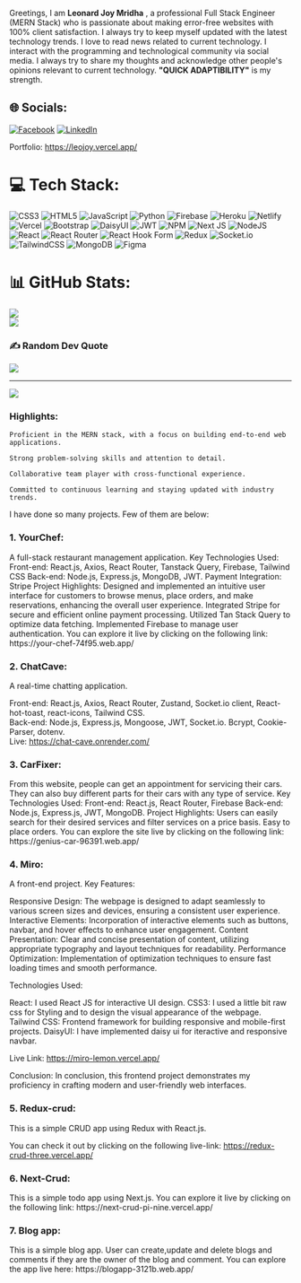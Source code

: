 Greetings,
I am <b>Leonard Joy Mridha</b> , a professional Full Stack Engineer (MERN Stack) who is passionate about making error-free websites with 100% client satisfaction. I always try to keep myself updated with the latest technology trends. I love to read news related to current technology. I interact with the programming and technological community via social media. I always try to share my thoughts and acknowledge other people's opinions relevant to current technology. <b>"QUICK ADAPTIBILITY"</b> is my strength.

## 🌐 Socials:
[![Facebook](https://img.shields.io/badge/Facebook-%231877F2.svg?logo=Facebook&logoColor=white)](https://facebook.com/leojoy62) [![LinkedIn](https://img.shields.io/badge/LinkedIn-%230077B5.svg?logo=linkedin&logoColor=white)](https://linkedin.com/in/leojoy62) 

Portfolio: https://leojoy.vercel.app/

# 💻 Tech Stack:
![CSS3](https://img.shields.io/badge/css3-%231572B6.svg?style=for-the-badge&logo=css3&logoColor=white) ![HTML5](https://img.shields.io/badge/html5-%23E34F26.svg?style=for-the-badge&logo=html5&logoColor=white) ![JavaScript](https://img.shields.io/badge/javascript-%23323330.svg?style=for-the-badge&logo=javascript&logoColor=%23F7DF1E) ![Python](https://img.shields.io/badge/python-3670A0?style=for-the-badge&logo=python&logoColor=ffdd54) ![Firebase](https://img.shields.io/badge/firebase-%23039BE5.svg?style=for-the-badge&logo=firebase) ![Heroku](https://img.shields.io/badge/heroku-%23430098.svg?style=for-the-badge&logo=heroku&logoColor=white) ![Netlify](https://img.shields.io/badge/netlify-%23000000.svg?style=for-the-badge&logo=netlify&logoColor=#00C7B7) ![Vercel](https://img.shields.io/badge/vercel-%23000000.svg?style=for-the-badge&logo=vercel&logoColor=white) ![Bootstrap](https://img.shields.io/badge/bootstrap-%238511FA.svg?style=for-the-badge&logo=bootstrap&logoColor=white) ![DaisyUI](https://img.shields.io/badge/daisyui-5A0EF8?style=for-the-badge&logo=daisyui&logoColor=white) ![JWT](https://img.shields.io/badge/JWT-black?style=for-the-badge&logo=JSON%20web%20tokens) ![NPM](https://img.shields.io/badge/NPM-%23CB3837.svg?style=for-the-badge&logo=npm&logoColor=white) ![Next JS](https://img.shields.io/badge/Next-black?style=for-the-badge&logo=next.js&logoColor=white) ![NodeJS](https://img.shields.io/badge/node.js-6DA55F?style=for-the-badge&logo=node.js&logoColor=white) ![React](https://img.shields.io/badge/react-%2320232a.svg?style=for-the-badge&logo=react&logoColor=%2361DAFB) ![React Router](https://img.shields.io/badge/React_Router-CA4245?style=for-the-badge&logo=react-router&logoColor=white) ![React Hook Form](https://img.shields.io/badge/React%20Hook%20Form-%23EC5990.svg?style=for-the-badge&logo=reacthookform&logoColor=white) ![Redux](https://img.shields.io/badge/redux-%23593d88.svg?style=for-the-badge&logo=redux&logoColor=white) ![Socket.io](https://img.shields.io/badge/Socket.io-black?style=for-the-badge&logo=socket.io&badgeColor=010101) ![TailwindCSS](https://img.shields.io/badge/tailwindcss-%2338B2AC.svg?style=for-the-badge&logo=tailwind-css&logoColor=white) ![MongoDB](https://img.shields.io/badge/MongoDB-%234ea94b.svg?style=for-the-badge&logo=mongodb&logoColor=white)  ![Figma](https://img.shields.io/badge/figma-%23F24E1E.svg?style=for-the-badge&logo=figma&logoColor=white)
# 📊 GitHub Stats:

![](https://github-readme-streak-stats.herokuapp.com/?user=Leojoy62&theme=dark&hide_border=false)<br/>
![](https://github-readme-stats.vercel.app/api/top-langs/?username=Leojoy62&theme=dark&hide_border=false&include_all_commits=false&count_private=false&layout=compact)



### ✍️ Random Dev Quote
![](https://quotes-github-readme.vercel.app/api?type=horizontal&theme=radical)

---
[![](https://visitcount.itsvg.in/api?id=Leojoy62&icon=3&color=0)](https://visitcount.itsvg.in)

<!-- Proudly created with GPRM ( https://gprm.itsvg.in ) -->

<h3><b>Highlights:</b></h3>

	Proficient in the MERN stack, with a focus on building end-to-end web applications.

	Strong problem-solving skills and attention to detail.

	Collaborative team player with cross-functional experience.

	Committed to continuous learning and staying updated with industry trends.

 
I have done so many projects. Few of them are below:

<h3><b>1. YourChef:</b></h3>
   A full-stack restaurant management application. Key Technologies Used: Front-end: React.js, Axios, React Router, Tanstack Query, Firebase, Tailwind CSS Back-end: Node.js, Express.js, MongoDB, JWT. Payment Integration: Stripe Project Highlights: Designed and 
   implemented an intuitive user interface for customers to browse menus, place orders, and make reservations, enhancing the overall user experience. Integrated Stripe for secure and efficient online payment processing. Utilized Tan Stack Query to optimize data 
   fetching. Implemented Firebase to manage user authentication.
   You can explore it live by clicking on the following link: https://your-chef-74f95.web.app/

<h3><b>2. ChatCave:</b></h3>
  A real-time chatting application.<br>

Front-end: React.js, Axios, React Router, Zustand, Socket.io client, React-hot-toast, react-icons, Tailwind CSS. <br>
Back-end: Node.js, Express.js, Mongoose, JWT, Socket.io. Bcrypt, Cookie-Parser, dotenv. <br>
Live: https://chat-cave.onrender.com/
<h3><b>3. CarFixer:</b></h3>
   From this website, people can get an appointment for servicing their cars. They can also buy different parts for their cars with any type of service. Key Technologies Used: Front-end: React.js, React Router, Firebase Back-end: Node.js, Express.js, JWT, MongoDB. 
   Project Highlights: Users can easily search for their desired services and filter services on a price basis. Easy to place orders.
   You can explore the site live by clicking on the following link: https://genius-car-96391.web.app/

<h3><b>4. Miro:</b></h3>
   A front-end project.
   Key Features:

   Responsive Design: The webpage is designed to adapt seamlessly to various screen sizes and devices, ensuring a consistent user experience. Interactive Elements: Incorporation of interactive elements such as buttons, navbar, and hover effects to enhance user 
   engagement. Content Presentation: Clear and concise presentation of content, utilizing appropriate typography and layout techniques for readability. Performance Optimization: Implementation of optimization techniques to ensure fast loading times and smooth 
   performance.

   Technologies Used:

   React: I used React JS for interactive UI design. 
   CSS3: I used a little bit raw css for Styling and to design the visual appearance of the webpage. 
   Tailwind CSS: Frontend framework for building responsive and mobile-first projects. 
   DaisyUI: I have implemented daisy ui for iteractive and responsive navbar.

   Live Link: https://miro-lemon.vercel.app/

   Conclusion: In conclusion, this frontend project demonstrates my proficiency in crafting modern and user-friendly web interfaces.

<h3><b>5. Redux-crud:</b></h3>
   This is a simple CRUD app using Redux with React.js.

   You can check it out by clicking on the following live-link: https://redux-crud-three.vercel.app/
   

<h3><b>6. Next-Crud:</b></h3>
   This is a simple todo app using Next.js.
   You can explore it live by clicking on the following link: https://next-crud-pi-nine.vercel.app/

<h3><b>7. Blog app:</b></h3>
   This is a simple blog app. User can create,update and delete blogs and comments if they are the owner of the blog and comment.
   You can explore the app live here: https://blogapp-3121b.web.app/
